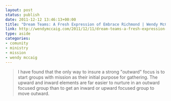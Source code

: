 ```yaml
---
layout: post
status: publish
date: 2011-12-12 13:46:13+00:00
title: "Dream Teams: A Fresh Expression of Embrace Richmond | Wendy McCaig"
link: http://wendymccaig.com/2011/12/11/dream-teams-a-fresh-expression-of-embrace-richmond/?utm_source=rss&utm_medium=rss&utm_campaign=dream-teams-a-fresh-expression-of-embrace-richmond
type: aside
categories:
- comunity
- ministry
- mission
- wendy mccaig
---
```

> I have found that the only way to insure a strong "outward" focus is to start groups with mission as their initial purpose for gathering. The upward and inward elements are far easier to nurture in an outward focused group than to get an inward or upward focused group to move outward.